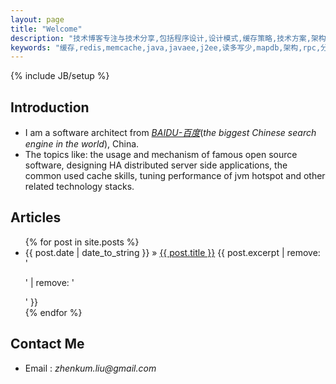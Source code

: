 ```yaml
---
layout: page
title: "Welcome"
description: "技术博客专注与技术分享,包括程序设计,设计模式,缓存策略,技术方案,架构设计,高并发,高可用,高扩展等技术点"
keywords: "缓存,redis,memcache,java,javaee,j2ee,读多写少,mapdb,架构,rpc,分布式,集群"
---
```

{% include JB/setup %}

## Introduction
- I am a software architect from [_BAIDU-百度_](http://www.baidu.com)(_the biggest Chinese search engine in the world_), China.
- The topics like: the usage and mechanism of famous open source software, designing HA distributed server
  side applications, the common used cache skills, tuning performance of jvm hotspot and other related technology stacks.

## Articles
<ul class="posts">
  {% for post in site.posts %}
    <li><span>{{ post.date | date_to_string }}</span> &raquo; <a href="{{ BASE_PATH }}{{ post.url }}">{{ post.title }}</a>
    {{ post.excerpt | remove: '<p>' | remove: '</p>' }}</li>
  {% endfor %}
</ul>

## Contact Me
- Email : _zhenkum.liu@gmail.com_





